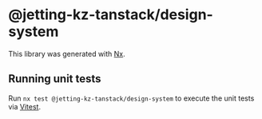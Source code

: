 # @jetting-kz-tanstack/design-system

This library was generated with [Nx](https://nx.dev).

## Running unit tests

Run `nx test @jetting-kz-tanstack/design-system` to execute the unit tests via [Vitest](https://vitest.dev/).
